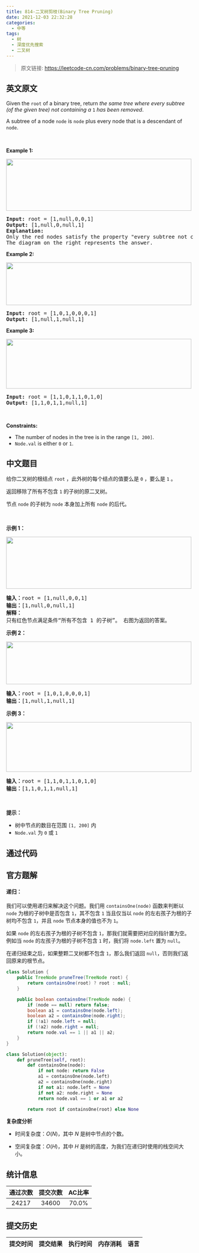 ```yaml
---
title: 814-二叉树剪枝(Binary Tree Pruning)
date: 2021-12-03 22:32:28
categories:
  - 中等
tags:
  - 树
  - 深度优先搜索
  - 二叉树
---
```


> 原文链接: https://leetcode-cn.com/problems/binary-tree-pruning


## 英文原文
<div><p>Given the <code>root</code> of a binary tree, return <em>the same tree where every subtree (of the given tree) not containing a </em><code>1</code><em> has been removed</em>.</p>

<p>A subtree of a node <code>node</code> is <code>node</code> plus every node that is a descendant of <code>node</code>.</p>

<p>&nbsp;</p>
<p><strong>Example 1:</strong></p>
<img alt="" src="https://s3-lc-upload.s3.amazonaws.com/uploads/2018/04/06/1028_2.png" style="width: 500px; height: 140px;" />
<pre>
<strong>Input:</strong> root = [1,null,0,0,1]
<strong>Output:</strong> [1,null,0,null,1]
<strong>Explanation:</strong> 
Only the red nodes satisfy the property &quot;every subtree not containing a 1&quot;.
The diagram on the right represents the answer.
</pre>

<p><strong>Example 2:</strong></p>
<img alt="" src="https://s3-lc-upload.s3.amazonaws.com/uploads/2018/04/06/1028_1.png" style="width: 500px; height: 115px;" />
<pre>
<strong>Input:</strong> root = [1,0,1,0,0,0,1]
<strong>Output:</strong> [1,null,1,null,1]
</pre>

<p><strong>Example 3:</strong></p>
<img alt="" src="https://s3-lc-upload.s3.amazonaws.com/uploads/2018/04/05/1028.png" style="width: 500px; height: 134px;" />
<pre>
<strong>Input:</strong> root = [1,1,0,1,1,0,1,0]
<strong>Output:</strong> [1,1,0,1,1,null,1]
</pre>

<p>&nbsp;</p>
<p><strong>Constraints:</strong></p>

<ul>
	<li>The number of nodes in the tree is in the range <code>[1, 200]</code>.</li>
	<li><code>Node.val</code> is either <code>0</code> or <code>1</code>.</li>
</ul>
</div>

## 中文题目
<div><p>给你二叉树的根结点&nbsp;<code>root</code>&nbsp;，此外树的每个结点的值要么是 <code>0</code> ，要么是 <code>1</code> 。</p>

<p>返回移除了所有不包含 <code>1</code> 的子树的原二叉树。</p>

<p>节点 <code>node</code> 的子树为 <code>node</code> 本身加上所有 <code>node</code> 的后代。</p>

<p>&nbsp;</p>

<p><strong>示例 1：</strong></p>
<img alt="" src="https://s3-lc-upload.s3.amazonaws.com/uploads/2018/04/06/1028_2.png" style="width: 500px; height: 140px;" />
<pre>
<strong>输入：</strong>root = [1,null,0,0,1]
<strong>输出：</strong>[1,null,0,null,1]
<strong>解释：</strong>
只有红色节点满足条件“所有不包含 1 的子树”。 右图为返回的答案。
</pre>

<p><strong>示例 2：</strong></p>
<img alt="" src="https://s3-lc-upload.s3.amazonaws.com/uploads/2018/04/06/1028_1.png" style="width: 500px; height: 115px;" />
<pre>
<strong>输入：</strong>root = [1,0,1,0,0,0,1]
<strong>输出：</strong>[1,null,1,null,1]
</pre>

<p><strong>示例 3：</strong></p>
<img alt="" src="https://s3-lc-upload.s3.amazonaws.com/uploads/2018/04/05/1028.png" style="width: 500px; height: 134px;" />
<pre>
<strong>输入：</strong>root = [1,1,0,1,1,0,1,0]
<strong>输出：</strong>[1,1,0,1,1,null,1]
</pre>

<p>&nbsp;</p>

<p><strong>提示：</strong></p>

<ul>
	<li>树中节点的数目在范围 <code>[1, 200]</code> 内</li>
	<li><code>Node.val</code> 为 <code>0</code> 或 <code>1</code></li>
</ul>
</div>

## 通过代码
<RecoDemo>
</RecoDemo>


## 官方题解
#### 递归：

我们可以使用递归来解决这个问题。我们用 `containsOne(node)` 函数来判断以 `node` 为根的子树中是否包含 `1`，其不包含 `1` 当且仅当以 `node` 的左右孩子为根的子树均不包含 `1`，并且 `node` 节点本身的值也不为 `1`。

如果 `node` 的左右孩子为根的子树不包含 `1`，那我们就需要把对应的指针置为空。例如当 `node` 的左孩子为根的子树不包含 `1` 时，我们将 `node.left` 置为 `null`。

在递归结束之后，如果整颗二叉树都不包含 `1`，那么我们返回 `null`，否则我们返回原来的根节点。

```Java [sol1]
class Solution {
    public TreeNode pruneTree(TreeNode root) {
        return containsOne(root) ? root : null;
    }

    public boolean containsOne(TreeNode node) {
        if (node == null) return false;
        boolean a1 = containsOne(node.left);
        boolean a2 = containsOne(node.right);
        if (!a1) node.left = null;
        if (!a2) node.right = null;
        return node.val == 1 || a1 || a2;
    }
}
```

```Python [sol1]
class Solution(object):
    def pruneTree(self, root):
        def containsOne(node):
            if not node: return False
            a1 = containsOne(node.left)
            a2 = containsOne(node.right)
            if not a1: node.left = None
            if not a2: node.right = None
            return node.val == 1 or a1 or a2

        return root if containsOne(root) else None
```

**复杂度分析**

* 时间复杂度：$O(N)$，其中 $N$ 是树中节点的个数。

* 空间复杂度：$O(H)$，其中 $H$ 是树的高度，为我们在递归时使用的栈空间大小。

## 统计信息
| 通过次数 | 提交次数 | AC比率 |
| :------: | :------: | :------: |
|    24217    |    34600    |   70.0%   |

## 提交历史
| 提交时间 | 提交结果 | 执行时间 |  内存消耗  | 语言 |
| :------: | :------: | :------: | :--------: | :--------: |
